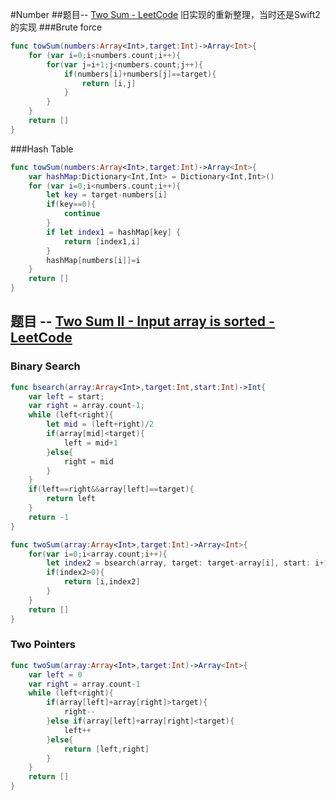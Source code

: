 #Number
##题目-- [Two Sum - LeetCode](https://leetcode.com/problems/two-sum/description/)
旧实现的重新整理，当时还是Swift2的实现
###Brute force
```swift
func towSum(numbers:Array<Int>,target:Int)->Array<Int>{
    for (var i=0;i<numbers.count;i++){
        for(var j=i+1;j<numbers.count;j++){
            if(numbers[i]+numbers[j]==target){
                return [i,j]
            }
        }
    }
    return []
}
```
###Hash Table
```swift
func towSum(numbers:Array<Int>,target:Int)->Array<Int>{
    var hashMap:Dictionary<Int,Int> = Dictionary<Int,Int>()
    for (var i=0;i<numbers.count;i++){
        let key = target-numbers[i]
        if(key==0){
            continue
        }
        if let index1 = hashMap[key] {
            return [index1,i]
        }
        hashMap[numbers[i]]=i
    }
    return []
}
```
## 题目 -- [Two Sum II - Input array is sorted - LeetCode](https://leetcode.com/problems/two-sum-ii-input-array-is-sorted/description/)
### Binary Search
```swift
func bsearch(array:Array<Int>,target:Int,start:Int)->Int{
    var left = start;
    var right = array.count-1;
    while (left<right){
        let mid = (left+right)/2
        if(array[mid]<target){
            left = mid+1
        }else{
            right = mid
        }
    }
    if(left==right&&array[left]==target){
        return left
    }
    return -1
}

func twoSum(array:Array<Int>,target:Int)->Array<Int>{
    for(var i=0;i<array.count;i++){
        let index2 = bsearch(array, target: target-array[i], start: i+1);
        if(index2>0){
            return [i,index2]
        }
    }
    return []
}
```

### Two Pointers
```swift
func twoSum(array:Array<Int>,target:Int)->Array<Int>{
    var left = 0
    var right = array.count-1
    while (left<right){
        if(array[left]+array[right]>target){
            right--
        }else if(array[left]+array[right]<target){
            left++
        }else{
            return [left,right]
        }
    }
    return []
}
```
